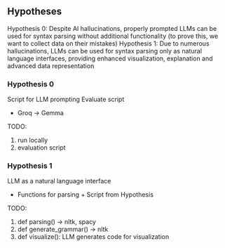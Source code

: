 ## Hypotheses

Hypothesis 0: Despite AI hallucinations, properly prompted LLMs can be used for syntax parsing without additional functionality (to prove this, we want to collect data on their mistakes)
Hypothesis 1: Due to numerous hallucinations, LLMs can be used for syntax parsing only as natural language interfaces, providing enhanced visualization, explanation and advanced data representation 

### Hypothesis 0

Script for LLM prompting
Evaluate script

- Groq -> Gemma

TODO:
1. run locally
2. evaluation script

### Hypothesis 1 

LLM as a natural language interface

- Functions for parsing + Script from Hypothesis

TODO:
1. def parsing() -> nltk, spacy
2. def generate_grammar() -> nltk
3. def visualize(): LLM generates code for visualization
